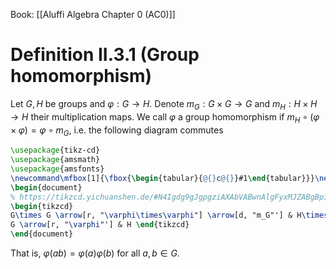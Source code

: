 Book: [[Aluffi Algebra Chapter 0 (AC0)]]
# Definition II.3.1 (Group homomorphism)
Let $G,H$ be groups and $\varphi:G\to H$.
Denote $m_{G}:G\times G\to G$ and $m_{H}:H\times H\to H$ their multiplication maps.
We call $\varphi$ a group homomorphism if $m_{H}\circ (\varphi \times \varphi)=\varphi \circ m_{G}$, i.e. the following diagram commutes
```tikz
\usepackage{tikz-cd}
\usepackage{amsmath}
\usepackage{amsfonts}
\newcommand\mfbox[1]{\fbox{\begin{tabular}{@{}c@{}}#1\end{tabular}}}\newcommand\mmbox[1]{\mbox{\begin{tabular}{@{}c@{}}#1\end{tabular}}}
\begin{document}
% https://tikzcd.yichuanshen.de/#N4Igdg9gJgpgziAXAbVABwnAlgFyxMJZABgBpiBdUkANwEMAbAVxiRAHEAdTvAW3gAE7EAF9S6TLnyEUARnJVajFmwAS3PoNWjxIDNjwEiZWYvrNWiDjokHpReaermVV7SMUwoAc3hFQAGYAThC8SGQgOBBI8koWbNz0QWgAFlgaWPxwiXTJaTYgwaHh1FFIAEzOypYgvAD6wtQMdABGMAwACpKGMiBBWN4pOAVFYYixZYgAzFXxVvXuuqMVpdHTs64gOXlYIE2t7V12Rlb9g8MeIkA
\begin{tikzcd}
G\times G \arrow[r, "\varphi\times\varphi"] \arrow[d, "m_G"'] & H\times H \arrow[d, "m_H"] \\
G \arrow[r, "\varphi"'] & H \end{tikzcd}
\end{document}
```
That is, $\varphi(ab)=\varphi(a)\varphi(b)$ for all $a,b\in G$.